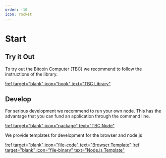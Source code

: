 ```yaml
---
order: -10
icon: rocket
---
```



# Start

## Try it Out

To try out the Bitcoin Computer (TBC) we recommend to follow the instructions of the library.

[!ref target="blank" icon="book" text="TBC Library"](https://github.com/bitcoin-computer/monorepo/tree/main/packages/lib#readme)

## Develop

For serious development we recommend to run your own node. This has the advantage that you can fund an application through the command line.

[!ref target="blank" icon="package" text="TBC Node"](https://github.com/bitcoin-computer/monorepo/tree/main/packages/node#readme)

We provide templates for development for the browser and node.js

[!ref target="blank" icon="file-code" text="Browser Template"](https://github.com/bitcoin-computer/monorepo/tree/main/packages/cra-template#readme)
[!ref target="blank" icon="file-binary" text="Node.js Template"](https://github.com/bitcoin-computer/monorepo/tree/main/packages/nodejs-template#readme)


